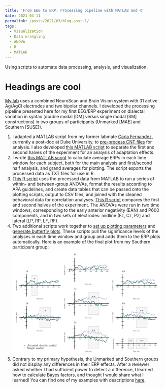 ```yaml
---
title: 'From EEG to ERP: Processing pipeline with MATLAB and R'
date: 2021-03-11
permalink: /posts/2021/03/blog-post-1/
tags:
  - Visualization
  - Data wrangling
  - ANOVA
  - R
  - MATLAB
---
```


Using scripts to automate data processing, analysis, and visualization.

Headings are cool
======

[My lab](https://sites.psu.edu/bildlab/) uses a combined NeuroScan and Brain Vision system with 31 active Ag/AgCl electrodes and two bipolar channels. I developed the processing pipeline presented here for my first EEG/ERP experiment on dialectal variation in syntax (double modal [DM] versus single modal [SM] constructions) in two groups of participants (Unmarked [MAE] and Southern [SUSE]).

1. I adapted a MATLAB script from my former labmate [Carla Fernandez](https://www.linkedin.com/in/carla-fernandez-5ab404bb/), currently a post-doc at Duke University, to [pre-process CNT files](https://github.com/hollzzar/eeg-data-scripts/blob/master/DM_process.m) for analysis. I also developed [this MATLAB script](https://github.com/hollzzar/eeg-data-scripts/blob/master/DM_process_half.m) to separate the first and second halves of the experiment for an analysis of adaptation effects.
2. I wrote [this MATLAB script](https://github.com/hollzzar/eeg-data-scripts/blob/master/DM_analysis.m) to calculate average ERPs in each time window for each subject, both for the main analysis and first/second half analysis, and  grand averages for plotting. The script exports the processed data as TXT files for use in R.
3. [This R script](https://github.com/hollzzar/erp-data-scripts/blob/main/1a_group_analysis.R) uses the processed data from MATLAB to run a series of within- and between-group ANOVAs, format the results according to APA guidelines, and create data tables that can be passed onto the plotting scripts, output to CSV files, and joined with the cleaned behavioral data for correlation analyses. [This R script](https://github.com/hollzzar/erp-data-scripts/blob/main/1b_group_analysis_halves.R) compares the first and second halves of the experiment. The ANOVAs were run in two time windows, corresponding to the early anterior negativity (EAN) and P600 components, and in two sets of electrodes: midline (Fz, Cz, Pz) and lateral (LP, RP, LF, RF).
4. Two additional scripts work together to [set up plotting parameters](https://github.com/hollzzar/erp-data-scripts/blob/main/2_plot_format.R) and [generate butterfly plots](https://github.com/hollzzar/erp-data-scripts/blob/main/3_erp_plots.R). These scripts pull the significance levels of the analyses in each time window and group and adds them to the ERP plots automatically. Here is an example of the final plot from my Southern participant group: ![Southern group butterfly plot](/images/SUSE_erp.png)
5. Contrary to my primary hypothesis, the Unmarked and Southern groups did not display any differences in their ERP effects. After a reviewer asked whether I had sufficient power to detect a difference, I learned how to calculate Bayes factors, and thought I would share what I learned! You can find one of my examples with descriptions [here](https://htmlpreview.github.io/?https://github.com/hollzzar/erp-data-scripts/blob/main/4_bayes_example.html).